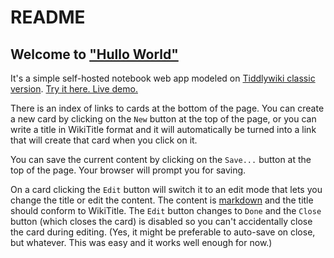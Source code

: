 # README

## Welcome to ["Hullo World"](https://calroc.github.io/HulloWurld/Hullo.html)

It's a simple self-hosted notebook web app modeled on [Tiddlywiki classic version](http://classic.tiddlywiki.com/). [Try it here. Live demo.](https://calroc.github.io/HulloWurld/Hullo.html)

There is an index of links to cards at the bottom of the page.  You can create a new card by clicking on the `New` button at the top of the page, or you can write a title in WikiTitle format and it will automatically be turned into a link that will create that card when you click on it.

You can save the current content by clicking on the `Save...` button at the top of the page.  Your browser will prompt you for saving.

On a card clicking the `Edit` button will switch it to an edit mode that lets you change the title or edit the content.  The content is [markdown](https://github.com/adam-p/markdown-here/wiki/Markdown-Cheatsheet) and the title should conform to WikiTitle.  The `Edit` button changes to `Done` and the `Close` button (which closes the card) is disabled so you can't accidentally close the card during editing.  (Yes, it might be preferable to auto-save on close, but whatever.  This was easy and it works well enough for now.)